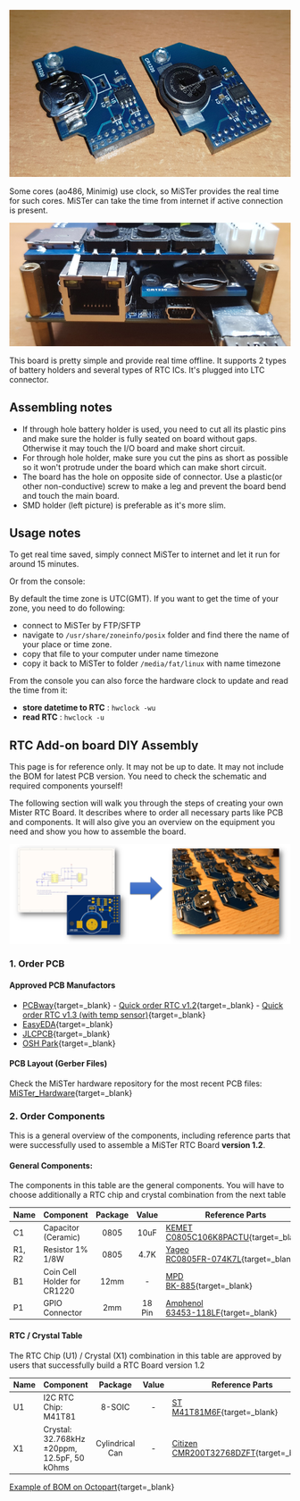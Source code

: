 ![MiSTer FPGA RTC Add-on board](img/rtc1.jpg)

Some cores (ao486, Minimig) use clock, so MiSTer provides the real time for such cores. MiSTer can take the time from internet if active connection is present. 

![MiSTer FPGA RTC Add-on board assembled correctly](img/rtc2.jpg)

This board is pretty simple and provide real time offline. It supports 2 types of battery holders and several types of RTC ICs. It's plugged into LTC connector.

## Assembling notes

* If through hole battery holder is used, you need to cut all its plastic pins and make sure the holder is fully seated on board without gaps. Otherwise it may touch the I/O board and make short circuit.
* For through hole holder, make sure you cut the pins as short as possible so it won't protrude under the board which can make short circuit.
* The board has the hole on opposite side of connector. Use a plastic(or other non-conductive) screw to make a leg and prevent the board bend and touch the main board.
* SMD holder (left picture) is preferable as it's more slim.

## Usage notes

To get real time saved, simply connect MiSTer to internet and let it run for around 15 minutes. 

Or from the console: 

By default the time zone is UTC(GMT). If you want to get the time of your zone, you need to do following:

* connect to MiSTer by FTP/SFTP
* navigate to `/usr/share/zoneinfo/posix` folder and find there the name of your place or time zone.
* copy that file to your computer under name timezone
* copy it back to MiSTer to folder `/media/fat/linux` with name timezone

From the console you can also force the hardware clock to update and read the time from it:

* **store datetime to RTC** : `hwclock -wu`
* **read RTC** : `hwclock -u`

## RTC Add-on board DIY Assembly

This page is for reference only. It may not be up to date. It may not include the BOM for latest PCB version. You need to check the schematic and required components yourself!

The following section will walk you through the steps of creating your own Mister RTC Board. It describes where to order all necessary parts like PCB and components. It will also give you an overview on the equipment you need and show you how to assemble the board.

![picture](img/RTC_Board_DIY.png)

### 1. Order PCB

#### Approved PCB Manufactors

  * [PCBway](https://www.pcbway.com/setinvite.aspx?inviteid=43024){target=_blank} - [Quick order RTC v1.2](https://www.pcbway.com/project/shareproject/RTC_for_MiSTer_v1_2.html){target=_blank} - [Quick order RTC v1.3 (with temp sensor)](https://www.pcbway.com/project/shareproject/W43024ASU40_rtc_1_3.html){target=_blank}
  * [EasyEDA](https://easyeda.com/){target=_blank}
  * [JLCPCB](https://jlcpcb.com/){target=_blank}
  * [OSH Park](https://oshpark.com/){target=_blank}

#### PCB Layout (Gerber Files)
Check the MiSTer hardware repository for the most recent PCB files: [MiSTer_Hardware](https://github.com/MiSTer-devel/Hardware_MiSTer){target=_blank}

### 2. Order Components

This is a general overview of the components, including reference parts that were successfully used to assemble a MiSTer RTC Board **version 1.2**.

#### General Components:
The components in this table are the general components. You will have to choose additionally a RTC chip and crystal combination from the next table

| Name | Component | Package | Value | Reference Parts |
|---|---|:---:|:---:|---|
| C1 | Capacitor (Ceramic) | 0805 | 10uF | [KEMET <br> C0805C106K8PACTU](https://www.digikey.com/products/en?keywords=399-4925-1-ND){target=_blank} |
| R1, R2 | Resistor 1% 1/8W | 0805 | 4.7K | [Yageo <br> RC0805FR-074K7L](https://www.digikey.com/products/en?keywords=311-4.70KCRCT-ND){target=_blank} |
| B1 | Coin Cell Holder for CR1220 | 12mm | - | [MPD <br> BK-885](https://www.digikey.com/products/en?keywords=BK-885-ND){target=_blank} |
| P1 | GPIO Connector | 2mm | 18 Pin | [Amphenol <br> 63453-118LF](https://www.digikey.com/products/en?keywords=%09609-2663-ND){target=_blank} |

#### RTC / Crystal Table
The RTC Chip (U1) / Crystal (X1) combination in this table are approved by users that successfully build a RTC Board version 1.2

| Name | Component | Package | Value | Reference Parts |
|---|---|:---:|:---:|---|
| U1 | I2C RTC Chip: <br> M41T81 | 8-SOIC | - | [ST <br> M41T81M6F](https://www.digikey.com/products/en?keywords=497-4709-1-ND){target=_blank} |
| X1 | Crystal: <br> 32.768kHz ±20ppm, 12.5pF, 50 kOhms  | Cylindrical Can | - | [Citizen <br> CMR200T32768DZFT](https://www.digikey.com/products/en?keywords=%09300-8340-6-ND){target=_blank} |

[Example of BOM on Octopart](https://octopart.com/bom-tool/95qomeBj){target=_blank}